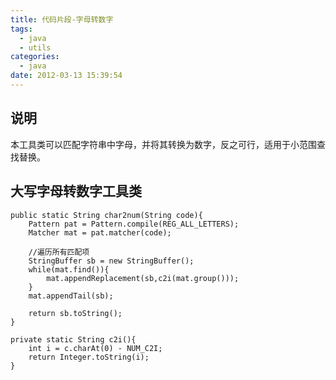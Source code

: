 ```yaml
---
title: 代码片段-字母转数字
tags:
  - java
  - utils
categories:
  - java
date: 2012-03-13 15:39:54
---
```


## 说明 ##
本工具类可以匹配字符串中字母，并将其转换为数字，反之可行，适用于小范围查找替换。

## 大写字母转数字工具类 ##

```code
public static String char2num(String code){
	Pattern pat = Pattern.compile(REG_ALL_LETTERS);
	Matcher mat = pat.matcher(code);
	
	//遍历所有匹配项
	StringBuffer sb = new StringBuffer();
	while(mat.find()){
		mat.appendReplacement(sb,c2i(mat.group()));
	}
	mat.appendTail(sb);

	return sb.toString();
}

private static String c2i(){
	int i = c.charAt(0) - NUM_C2I;
	return Integer.toString(i);
}
```

